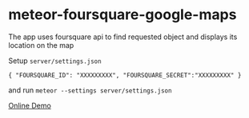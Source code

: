 # meteor-foursquare-google-maps
The app uses foursquare api to find requested object and displays its location on the map

Setup `server/settings.json`

`{
 "FOURSQUARE_ID": "XXXXXXXXX",
 "FOURSQUARE_SECRET":"XXXXXXXXX"
}`

and run `meteor --settings server/settings.json`

[Online Demo](http://testmeteorvenue.meteor.com/)
